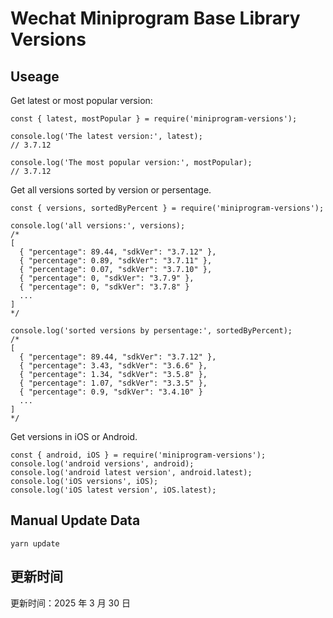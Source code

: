 
# Wechat Miniprogram Base Library Versions

## Useage

Get latest or most popular version:

```;
const { latest, mostPopular } = require('miniprogram-versions');

console.log('The latest version:', latest);
// 3.7.12

console.log('The most popular version:', mostPopular);
// 3.7.12

```

Get all versions sorted by version or persentage.

```
const { versions, sortedByPercent } = require('miniprogram-versions');

console.log('all versions:', versions);
/*
[
  { "percentage": 89.44, "sdkVer": "3.7.12" },
  { "percentage": 0.89, "sdkVer": "3.7.11" },
  { "percentage": 0.07, "sdkVer": "3.7.10" },
  { "percentage": 0, "sdkVer": "3.7.9" },
  { "percentage": 0, "sdkVer": "3.7.8" }
  ...
]
*/

console.log('sorted versions by persentage:', sortedByPercent);
/*
[
  { "percentage": 89.44, "sdkVer": "3.7.12" },
  { "percentage": 3.43, "sdkVer": "3.6.6" },
  { "percentage": 1.34, "sdkVer": "3.5.8" },
  { "percentage": 1.07, "sdkVer": "3.3.5" },
  { "percentage": 0.9, "sdkVer": "3.4.10" }
  ...
]
*/
```

Get versions in iOS or Android.

```
const { android, iOS } = require('miniprogram-versions');
console.log('android versions', android);
console.log('android latest version', android.latest);
console.log('iOS versions', iOS);
console.log('iOS latest version', iOS.latest);
```

## Manual Update Data

```
yarn update
```

## 更新时间

更新时间：2025 年 3 月 30 日
